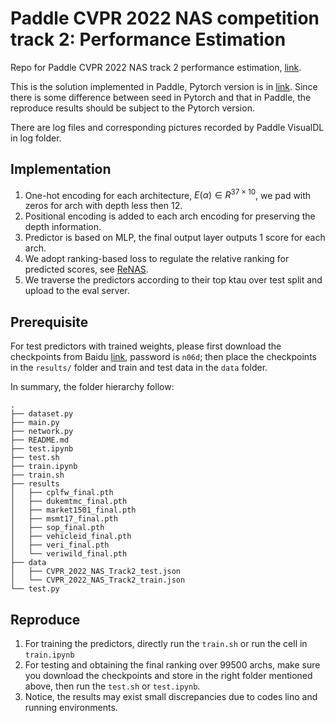 # Paddle CVPR 2022 NAS competition track 2: Performance Estimation
Repo for Paddle CVPR 2022 NAS track 2 performance estimation, [link](https://aistudio.baidu.com/aistudio/competition/detail/150/0/introduction).

This is the solution implemented in Paddle, Pytorch version is in [link](https://github.com/AlbertiPot/CVPR2022-NAS-competition-Track-2-10th-solution). Since there is some difference between seed in Pytorch and that in Paddle, the reproduce results should be subject to the Pytorch version. 

There are log files and corresponding pictures recorded by Paddle VisualDL in log folder.

## Implementation
1. One-hot encoding for each architecture, $E(\alpha)\in R^{37\times10}$, we pad with zeros for arch with depth less then 12.
2. Positional encoding is added to each arch encoding for preserving the depth information.
3. Predictor is based on MLP, the final output layer outputs 1 score for each arch.
4. We adopt ranking-based loss to regulate the relative ranking for predicted scores, see [ReNAS](https://arxiv.org/abs/1910.01523).
5. We traverse the predictors according to their top ktau over test split and upload to the eval server.
## Prerequisite

For test predictors with trained weights, please first download the checkpoints from Baidu [link](https://pan.baidu.com/s/1PKNiuHyMcxrIBCCK_Hgx3g), password is `n06d`; then place the checkpoints in the `results/` folder and train and test data in the `data` folder.

In summary, the folder hierarchy follow:
```
.
├── dataset.py
├── main.py
├── network.py
├── README.md
├── test.ipynb
├── test.sh
├── train.ipynb
├── train.sh
├── results
│   ├── cplfw_final.pth
│   ├── dukemtmc_final.pth
│   ├── market1501_final.pth
│   ├── msmt17_final.pth
│   ├── sop_final.pth
│   ├── vehicleid_final.pth
│   ├── veri_final.pth
│   └── veriwild_final.pth
├── data
│   ├── CVPR_2022_NAS_Track2_test.json
│   └── CVPR_2022_NAS_Track2_train.json
└── test.py
```
## Reproduce
1. For training the predictors, directly run the `train.sh` or run the cell in `train.ipynb`
2. For testing and obtaining the final ranking over 99500 archs, make sure you download the checkpoints and store in the right folder mentioned above, then run the `test.sh` or `test.ipynb`.
3. Notice, the results may exist small discrepancies due to codes lino and running environments.  
